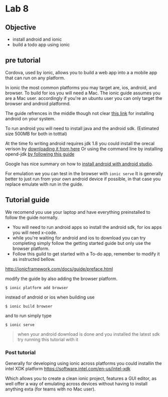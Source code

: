 # Lab 8

## Objective

- install android and ionic
- build a todo app using ionic


## pre tutorial

Cordova, used by ionic, allows you to build a web app into a a mobile app that can run on any platform.

In ionic the most common platforms you may target are, ios, android, and browser. To build  for ios you will need a Mac. The ionic guide assumes you are a Mac user. accordingly if you're an ubuntu user you can only target the browser and android platformd.

The guide refrences in the middle though not clear [this link](http://cordova.apache.org/docs/en/latest/guide/platforms/android/index.html) for installing android on your system.

To run android you will need to install java and the android sdk. (Estimated size 500MB for both in totttal)

At the time fo writing android requires jdk 1.8 you could install the orecal verison by [downloading it from here](http://www.oracle.com/technetwork/java/javase/downloads/jdk8-downloads-2133151.html)
Or using the command line by installing opend-jdk [by following this guide](http://ubuntuhandbook.org/index.php/2015/01/install-openjdk-8-ubuntu-14-04-12-04-lts/)

Google has  nice summary on how to [install android with android studio](http://developer.android.com/sdk/installing/index.html?pkg=tools).

For emulation we you can test in the browser with `ionic serve`
It is generally better to just run from your own android device if possible, in that case you replace emulate with run in the guide.

## Tutorial guide

We recomend you use your laptop and have everything preinstalled to follow the guide normally.
- You will need to run android apps so install the android sdk, for ios apps you will need x-code.
- while you're waiting for android and ios to download you can try completing simply follow the getting started guide but only use the browser platform.
- Follow this guild to get started with a To-do app, remember to modify it as instructed bellow.

http://ionicframework.com/docs/guide/preface.html

modify the guide by also adding the browser platform.

```
$ ionic platform add browser
```

instead of android or ios
when building use

```
$ ionic build browser
```

and to run simply type

```
$ ionic serve
```

> when your android download is done and you installed the latest sdk try running this tutorial with it

### Post tutorial

Generally for developing using ionic across platforms you could installin the intel XDK platform
https://software.intel.com/en-us/intel-xdk

Which allows you to create a clean ionic project, features a GUI editor, as well offer a way of emulating across devices without having to install anything exta (for teams with no Mac user).

